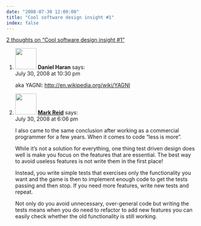 ```yaml
---
date: "2008-07-30 12:00:00"
title: "Cool software design insight #1"
index: false
---
```


[2 thoughts on &ldquo;Cool software design insight #1&rdquo;](/lemire/blog/2008/07-30-cool-software-design-insight-1)

<ol class="comment-list">
<li id="comment-50061" class="comment even thread-even depth-1">
<div class="comment-author vcard">
<img alt src="https://secure.gravatar.com/avatar/880cbab435f00197613c9cc2065b4f5a?s=56&#038;d=mm&#038;r=g" srcset="https://secure.gravatar.com/avatar/880cbab435f00197613c9cc2065b4f5a?s=112&#038;d=mm&#038;r=g 2x" class="avatar avatar-56 photo" height="56" width="56" decoding="async" /> <b class="fn">Daniel Haran</b> <span class="says">says:</span> </div>
<div class="comment-metadata"><time datetime="2008-07-30T22:30:32+00:00">July 30, 2008 at 10:30 pm</time></a> </div>
<div class="comment-content">
<p>aka YAGNI: <a href="https://en.wikipedia.org/wiki/YAGNI" rel="nofollow ugc">http://en.wikipedia.org/wiki/YAGNI</a></p>
</div>
</li>
<li id="comment-50059" class="comment odd alt thread-odd thread-alt depth-1">
<div class="comment-author vcard">
<img alt src="https://secure.gravatar.com/avatar/dc20f7fc7b7dab70033b2a9d86c70144?s=56&#038;d=mm&#038;r=g" srcset="https://secure.gravatar.com/avatar/dc20f7fc7b7dab70033b2a9d86c70144?s=112&#038;d=mm&#038;r=g 2x" class="avatar avatar-56 photo" height="56" width="56" decoding="async" /> <b class="fn"><a href="http://mark.reid.name" class="url" rel="ugc external nofollow">Mark Reid</a></b> <span class="says">says:</span> </div>
<div class="comment-metadata"><time datetime="2008-07-30T18:06:48+00:00">July 30, 2008 at 6:06 pm</time></a> </div>
<div class="comment-content">
<p>I also came to the same conclusion after working as a commercial programmer for a few years. When it comes to code &ldquo;less is more&rdquo;.</p>
<p>While it&rsquo;s not a solution for everything, one thing test driven design does well is make you focus on the features that are essential. The best way to avoid useless features is not write them in the first place!</p>
<p>Instead, you write simple tests that exercises only the functionality you want and the game is then to implement enough code to get the tests passing and then stop. If you need more features, write new tests and repeat. </p>
<p>Not only do you avoid unnecessary, over-general code but writing the tests means when you do need to refactor to add new features you can easily check whether the old functionality is still working.</p>
</div>
</li>
</ol>
